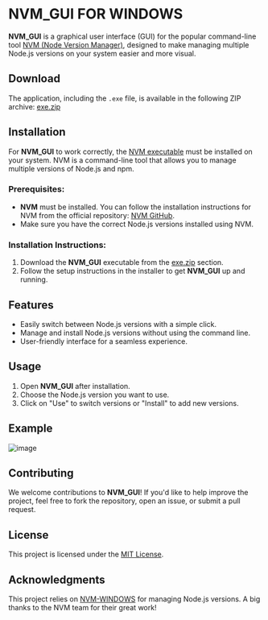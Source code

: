 # NVM_GUI FOR WINDOWS

**NVM_GUI** is a graphical user interface (GUI) for the popular command-line tool [NVM (Node Version Manager)](https://github.com/coreybutler/nvm-windows), designed to make managing multiple Node.js versions on your system easier and more visual.

## Download
The application, including the `.exe` file, is available in the following ZIP archive:
[exe.zip](https://github.com/Ferdysd96/NVM_GUI/raw/refs/heads/master/NVM%20GUI.zip)

## Installation

For **NVM_GUI** to work correctly, the [NVM executable](https://github.com/nvm-sh/nvm) must be installed on your system. NVM is a command-line tool that allows you to manage multiple versions of Node.js and npm.

### Prerequisites:

- **NVM** must be installed. You can follow the installation instructions for NVM from the official repository: [NVM GitHub](https://github.com/nvm-sh/nvm).
- Make sure you have the correct Node.js versions installed using NVM.

### Installation Instructions:

1. Download the **NVM_GUI** executable from the [exe.zip](https://github.com/Ferdysd96/NVM_GUI/raw/refs/heads/master/NVM%20GUI.zip) section.
2. Follow the setup instructions in the installer to get **NVM_GUI** up and running.

## Features

- Easily switch between Node.js versions with a simple click.
- Manage and install Node.js versions without using the command line.
- User-friendly interface for a seamless experience.
  
## Usage

1. Open **NVM_GUI** after installation.
2. Choose the Node.js version you want to use.
3. Click on "Use" to switch versions or "Install" to add new versions.

##  Example

![image](https://github.com/user-attachments/assets/e671b179-57a4-409a-b2fd-ec416dc2842f)

## Contributing

We welcome contributions to **NVM_GUI**! If you'd like to help improve the project, feel free to fork the repository, open an issue, or submit a pull request.

## License

This project is licensed under the [MIT License](https://github.com/Ferdysd96/NVM_GUI/blob/master/LICENSE.txt).

## Acknowledgments

This project relies on [NVM-WINDOWS](https://github.com/coreybutler/nvm-windows) for managing Node.js versions. A big thanks to the NVM team for their great work!

